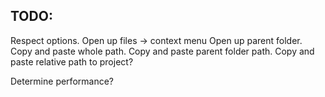## TODO:

Respect options.
Open up files
-> context menu
Open up parent folder.
Copy and paste whole path.
Copy and paste parent folder path.
Copy and paste relative path to project?

Determine performance?
